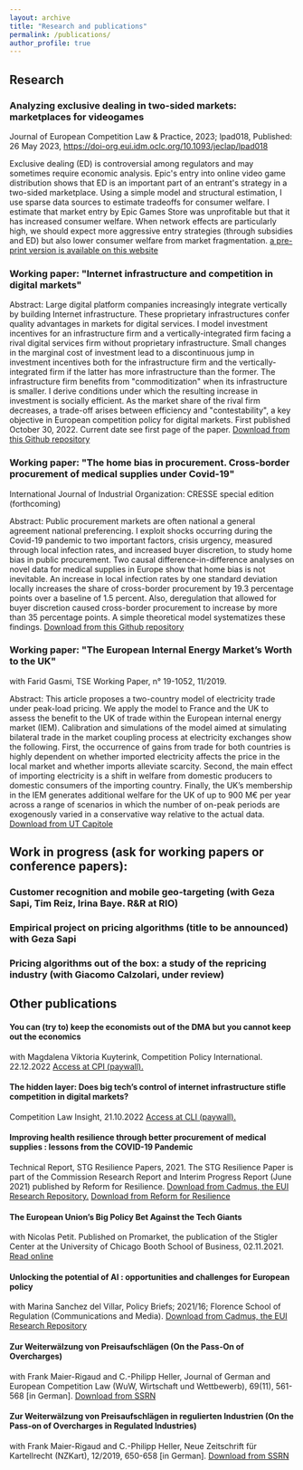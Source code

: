 ```yaml
---
layout: archive
title: "Research and publications"
permalink: /publications/
author_profile: true
---
```


<!-- {% if author.googlescholar %}
  You can also find my articles on <u><a href="{{author.googlescholar}}">my Google Scholar profile</a>.</u>
{% endif %}

{% include base_path %}

{% for post in site.publications reversed %}
  {% include archive-single.html %}
{% endfor %}
-->
## Research

### Analyzing exclusive dealing in two-sided markets: marketplaces for videogames
Journal of European Competition Law & Practice, 2023; lpad018,  Published: 26 May 2023, https://doi-org.eui.idm.oclc.org/10.1093/jeclap/lpad018

Exclusive dealing (ED) is controversial among regulators and may sometimes require economic
analysis. Epic's entry into online video game distribution shows that ED is an important part of an
entrant's strategy in a two-sided marketplace. Using a simple model and structural estimation, I use sparse data sources to estimate tradeoffs
for consumer welfare. I estimate that market entry by Epic Games Store was unprofitable
but that it has increased consumer welfare. When network effects are particularly high, we should expect more aggressive entry strategies
(through subsidies and ED) but also lower consumer welfare from market fragmentation. <a href="https://github.com/PhilipHanspach/philiphanspach.github.io/tree/master/files/exclusive_dealing_2sm_preprint.pdf" download> a pre-print version is available on this website</a> 

### Working paper: "Internet infrastructure and competition in digital markets"
Abstract: Large digital platform companies increasingly integrate vertically by building Internet infrastructure. These proprietary infrastructures confer quality advantages in markets for digital services. I model investment incentives for an infrastructure firm and a vertically-integrated firm facing a rival digital services firm without proprietary infrastructure. Small changes in the marginal cost of investment lead to a discontinuous jump in investment incentives both for the infrastructure firm and the vertically-integrated firm if the latter has more infrastructure than the former. The infrastructure firm benefits from "commoditization" when its infrastructure is smaller. I derive conditions under which the resulting increase in investment is socially efficient. As the market share of the rival firm decreases, a trade-off arises between efficiency and "contestability", a key objective in European competition policy for digital markets. First published October 30, 2022. Current date see first page of the paper.
<a href="https://github.com/PhilipHanspach/philiphanspach.github.io/tree/master/files/infrastructure.pdf" download> Download from this Github repository</a> 

### Working paper: "The home bias in procurement. Cross-border procurement of medical supplies under Covid-19"
International Journal of Industrial Organization: CRESSE special edition (forthcoming)

Abstract: Public procurement markets are often national a general agreement national preferencing. I exploit shocks occurring during the Covid-19 pandemic to two important factors, crisis urgency, measured through local infection rates, and increased buyer discretion, to study home bias in public procurement. Two causal difference-in-difference analyses on novel data for medical supplies in Europe show that home bias is not inevitable. An increase in local infection rates by one standard deviation locally increases the share of cross-border procurement by 19.3 percentage points over a baseline of 1.5 percent. Also, deregulation that allowed for buyer discretion caused cross-border procurement to increase by more than 35 percentage points. A simple theoretical model systematizes these findings. 
<a href="https://github.com/PhilipHanspach/philiphanspach.github.io/tree/master/files/procurement.pdf" download>Download from this Github repository</a>

###  Working paper: "The European Internal Energy Market’s Worth to the UK"
with Farid Gasmi, TSE Working Paper, n° 19-1052, 11/2019. 

Abstract: This article proposes a two-country model of electricity trade under peak-load pricing. We apply the model to France and the UK to assess the benefit to the UK of trade within the European internal energy market (IEM). Calibration and simulations of the model aimed at simulating bilateral trade in the market coupling process at electricity exchanges show the following. First, the occurrence of gains from trade for both countries is highly dependent on whether imported electricity affects the price in the local market and whether imports alleviate scarcity. Second, the main effect of importing electricity is a shift in welfare from domestic producers to domestic consumers of the importing country. Finally, the UK’s membership in the IEM generates additional welfare for the UK of up to 900 M€ per year across a range of scenarios in which the number of on-peak periods are exogenously varied in a conservative way relative to the actual data.
<a href="http://publications.ut-capitole.fr/33483/1/wp_tse_1052.pdf" download>Download from UT Capitole</a> 

## Work in progress (ask for working papers or conference papers):

### Customer recognition and mobile geo-targeting (with Geza Sapi, Tim Reiz, Irina Baye. R&R at RIO)
### Empirical project on pricing algorithms (title to be announced) with Geza Sapi

### Pricing algorithms out of the box: a study of the repricing industry (with Giacomo Calzolari, under review)

## Other publications

#### You can (try to) keep the economists out of the DMA but you cannot keep out the economics 
with Magdalena Viktoria Kuyterink, Competition Policy International. 22.12.2022 <a href="https://www.competitionpolicyinternational.com/you-can-try-to-keep-the-economists-out-of-the-dma-but-you-cannot-keep-out-the-economics/" download>Access at CPI (paywall).</a> 

#### The hidden layer: Does big tech’s control of internet infrastructure stifle competition in digital markets?
Competition Law Insight, 21.10.2022 <a href="https://www.competitionlawinsight.com/competition-issues/the-hidden-layer-152729.htm" download>Access at CLI (paywall).</a> 

#### Improving health resilience through better procurement of medical supplies : lessons from the COVID-19 Pandemic
Technical Report, STG Resilience Papers, 2021. The STG Resilience Paper is part of the Commission Research Report and Interim Progress Report (June 2021) published by Reform for Resilience.
<a href="https://cadmus.eui.eu/handle/1814/71677" download>Download from Cadmus, the EUI Research Repository.</a> 
<a href="https://www.r4rx.org/research-submissions" download>Download from Reform for Resilience</a>

#### The European Union’s Big Policy Bet Against the Tech Giants
with Nicolas Petit. Published on Promarket, the publication of the Stigler Center at the University of Chicago Booth School of Business, 02.11.2021.
<a href="https://promarket.org/2021/11/02/the-european-unions-big-policy-bet-against-the-tech-giants/" download>Read online</a>

#### Unlocking the potential of AI : opportunities and challenges for European policy
with Marina Sanchez del Villar, Policy Briefs; 2021/16; Florence School of Regulation (Communications and Media).
<a href="https://cadmus.eui.eu/handle/1814/71601" download>Download from Cadmus, the EUI Research Repository</a>

#### Zur Weiterwälzung von Preisaufschlägen (On the Pass-On of Overcharges)
with Frank Maier-Rigaud and C.-Philipp Heller, Journal of German and European Competition Law (WuW, Wirtschaft und Wettbewerb), 69(11), 561-568 [in German]. 
<a href="https://papers.ssrn.com/abstract=3426049" download>Download from SSRN</a>

#### Zur Weiterwälzung von Preisaufschlägen in regulierten Industrien (On the Pass-on of Overcharges in Regulated Industries) 
with Frank Maier-Rigaud and C.-Philipp Heller, Neue Zeitschrift für Kartellrecht (NZKart), 12/2019, 650-658 [in German]. 
<a href="https://papers.ssrn.com/abstract=3439294" download>Download from SSRN</a>
